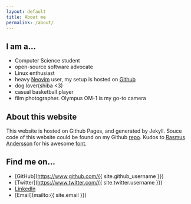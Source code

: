 ```yaml
---
layout: default
title: About me
permalink: /about/
---
```


## I am a...
* Computer Science student
* open-source software advocate
* Linux enthusiast
* heavy [Neovim](https://neovim.io/) user, my setup is hosted on [Github](https://github.com/lamcw/dotfiles/tree/master/nvim)
* dog lover(shiba <3)
* casual basketball player
* film photographer. Olympus OM-1 is my go-to camera

## About this website
This website is hosted on Github Pages, and generated by Jekyll.
Souce code of this website could be found on my Github [repo](https://github.com/lamcw/lamcw.github.io).
Kudos to [Rasmus Andersson](https://rsms.me) for his awesome [font](https://rsms.me/inter/).

## Find me on...
* [GitHub](https://www.github.com/{{ site.github_username }})
* [Twitter](https://www.twitter.com/{{ site.twitter.username }})
* [LinkedIn](https://www.linkedin.com/in/thomaslamcw/)
* [Email](mailto:{{ site.email }})
